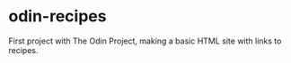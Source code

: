 # odin-recipes

First project with The Odin Project, making a basic
HTML site with links to recipes.